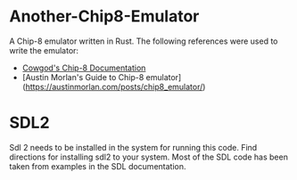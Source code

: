 # Another-Chip8-Emulator
A Chip-8 emulator written in Rust. The following references were used to write the emulator: 

* [Cowgod's Chip-8 Documentation](http://devernay.free.fr/hacks/chip8/C8TECH10.HTM)
* [Austin Morlan's Guide to Chip-8 emulator] (https://austinmorlan.com/posts/chip8_emulator/)

# SDL2 
Sdl 2 needs to be installed in the system for running this code. Find directions for installing sdl2 to your system. 
Most of the SDL code has been taken from examples in the SDL documentation. 

